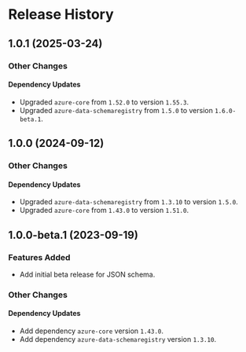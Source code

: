 # Release History

## 1.0.1 (2025-03-24)

### Other Changes

#### Dependency Updates

- Upgraded `azure-core` from `1.52.0` to version `1.55.3`.
- Upgraded `azure-data-schemaregistry` from `1.5.0` to version `1.6.0-beta.1`.


## 1.0.0 (2024-09-12)

### Other Changes

#### Dependency Updates

- Upgraded `azure-data-schemaregistry` from `1.3.10` to version `1.5.0`.
- Upgraded `azure-core` from `1.43.0` to version `1.51.0`.

## 1.0.0-beta.1 (2023-09-19)

### Features Added

- Add initial beta release for JSON schema.

### Other Changes

#### Dependency Updates

- Add dependency `azure-core` version `1.43.0`.
- Add dependency `azure-data-schemaregistry` version `1.3.10`.
